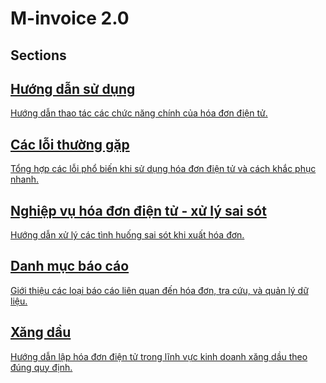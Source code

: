 # M-invoice 2.0

## Sections

<div class="card-grid">

<a class="card" href="/minvoice2/huong-dan/dang-nhap">
  <div class="card-icon" style="mask-image: url('/assets/icons/huong-dan-su-dung.svg');"></div>
  <div>
    <h2 class="card-title">Hướng dẫn sử dụng</h2>
    <p class="card-desc">Hướng dẫn thao tác các chức năng chính của hóa đơn điện tử.</p>
  </div>
</a>

<a class="card" href="/minvoice2/cac-loi-thuong-gap/cac-loi-ky-hoa-don/">
  <div class="card-icon" style="mask-image: url('/assets/icons/cac-loi-thuong-gap.svg');"></div>
  <div>
    <h2 class="card-title">Các lỗi thường gặp</h2>
    <p class="card-desc">Tổng hợp các lỗi phổ biến khi sử dụng hóa đơn điện tử và cách khắc phục nhanh.</p>
  </div>
</a>

<a class="card" href="/minvoice2/xu-ly-sai-sot/thay-the-hoa-don/">
  <div class="card-icon" style="mask-image: url('/assets/icons/nghiep-vu-sai-sot.svg');"></div>
  <div>
    <h2 class="card-title">Nghiệp vụ hóa đơn điện tử - xử lý sai sót</h2>
    <p class="card-desc">Hướng dẫn xử lý các tình huống sai sót khi xuất hóa đơn.</p>
  </div>
</a>

<a class="card" href="/minvoice2/danh-muc-bao-cao/bao-cao-tong-hop/">
  <div class="card-icon" style="mask-image: url('/assets/icons/bao-cao.svg');"></div>
  <div>
    <h2 class="card-title">Danh mục báo cáo</h2>
    <p class="card-desc">Giới thiệu các loại báo cáo liên quan đến hóa đơn, tra cứu, và quản lý dữ liệu.</p>
  </div>
</a>

<a class="card" href="/minvoice2/xang-dau/huong-dan-xang-dau/">
  <div class="card-icon" style="mask-image: url('/assets/icons/xang-dau.svg');"></div>
  <div>
    <h2 class="card-title">Xăng dầu</h2>
    <p class="card-desc">Hướng dẫn lập hóa đơn điện tử trong lĩnh vực kinh doanh xăng dầu theo đúng quy định.</p>
  </div>
</a>

</div>
